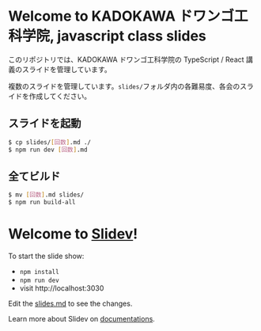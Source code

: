 # Welcome to KADOKAWA ドワンゴ工科学院, javascript class slides

このリポジトリでは、KADOKAWA ドワンゴ工科学院の TypeScript / React 講義のスライドを管理しています。

複数のスライドを管理しています。`slides/`フォルダ内の各難易度、各会のスライドを作成してください。

## スライドを起動

```bash
$ cp slides/[回数].md ./
$ npm run dev [回数].md
```

## 全てビルド

```bash
$ mv [回数].md slides/
$ npm run build-all
```

# Welcome to [Slidev](https://github.com/slidevjs/slidev)!

To start the slide show:

- `npm install`
- `npm run dev`
- visit http://localhost:3030

Edit the [slides.md](./slides.md) to see the changes.

Learn more about Slidev on [documentations](https://sli.dev/).
